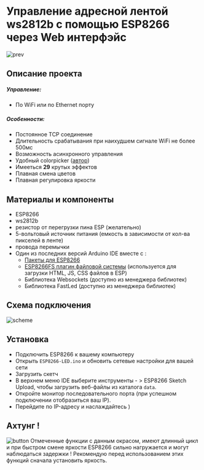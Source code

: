 # Управление адресной лентой ws2812b с помощью ESP8266 через Web интерфэйс
![prev](https://i.ibb.co/fxM5H6V/led-min.jpg)
## Описание проекта
##### Управление: 
* По WiFi или по Ethernet порту

##### Особенности:
- Постоянное TCP соединение
- Длительность срабатывания при наихудшем сигнале WiFi не более 500мс 
- Возможность асинхронного управления
- Удобный colorpicker ([автор](https://github.com/NC22/HTML5-Color-Picker))
- Имееться **29**  крутых эффектов
- Плавная смена цветов
- Плавная регулировка яркости

## Материалы и компоненты
- ESP8266
- ws2812b
- резистор от перегрузки пина ESP (желательно)
- 5-вольтовый источник питания (емкость в зависимости от кол-ва пикселей в ленте)
- провода перемычки
- Один из последних версий Arduino IDE вместе с :
   - [Пакеты для ESP8266](https://github.com/esp8266/Arduino)
   - [ESP8266FS плагин файловой системы](https://github.com/esp8266/arduino-esp8266fs-plugin) (используется для загрузки HTML, JS, CSS файлов в ESP)
    - Библиотека Websockets (доступно из менеджера библиотек)
    - Библиотека FastLed (доступно из менеджера библиотек)
## Схема подключения
![scheme](https://i.ibb.co/6vvJ5Vw/esp-ws2812b.png)
## Установка
- Подключить ESP8266 к вашему компьютеру
- Открыть `ESP8266-LED.ino` и обновить сетевые настройки для вашей сети 
- Загрузить скетч
- В верхнем меню IDE выберите инструменты - > ESP8266 Sketch Upload, чтобы загрузить веб-файлы из каталога `data`.
- Откройте монитор последовательного порта (при успешном подключении отобразиться ваш IP).
- Перейдите по IP-адресу и наслаждайтесь )

## Aхтунг !
![button](https://i.ibb.co/wzt967C/dan.png)
Отмеченные функции с данным окрасом, имеют длинный цикл и при быстром смене яркости ESP8266 сильно нагружается и могут наблюдаться задержки !
Рекомендую перед использованием этих функций сначала установить яркость.
